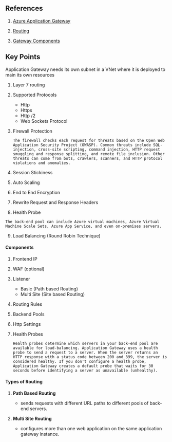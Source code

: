 ## References

1. [Azure Application Gateway](https://learn.microsoft.com/en-us/training/modules/configure-azure-application-gateway/2-implement)

2. [Routing](https://learn.microsoft.com/en-us/training/modules/configure-azure-application-gateway/3-determine-routing)

3. [Gateway Components](https://learn.microsoft.com/en-us/training/modules/configure-azure-application-gateway/4-app-gateway-components)

## Key Points

Application Gateway needs its own subnet in a VNet where it is deployed to main its own resources

1. Layer 7 routing
2. Supported Protocols
   - Http
   - Https
   - Http /2
   - Web Sockets Protocol
3. Firewall Protection

   `The firewall checks each request for threats based on the Open Web Application Security Project (OWASP). Common threats include SQL-injection, cross-site scripting, command injection, HTTP request smuggling and response splitting, and remote file inclusion. Other threats can come from bots, crawlers, scanners, and HTTP protocol violations and anomalies.`

4. Session Stickiness
5. Auto Scaling
6. End to End Encryption
7. Rewrite Request and Response Headers
8. Health Probe

`The back-end pool can include Azure virtual machines, Azure Virtual Machine Scale Sets, Azure App Service, and even on-premises servers.`

9. Load Balancing (Round Robin Technique)

#### Components

1. Frontend IP
2. WAF (optional)
3. Listener

   - Basic (Path based Routing)
   - Multi Site (Site based Routing)

4. Routing Rules
5. Backend Pools
6. Http Settings
7. Health Probes

   `Health probes determine which servers in your back-end pool are available for load-balancing. Application Gateway uses a health probe to send a request to a server. When the server returns an HTTP response with a status code between 200 and 399, the server is considered healthy. If you don't configure a health probe, Application Gateway creates a default probe that waits for 30 seconds before identifying a server as unavailable (unhealthy).`

#### Types of Routing

1. **Path Based Routing**

   - sends requests with different URL paths to different pools of back-end servers.

2. **Multi Site Routing**

   - configures more than one web application on the same application gateway instance.
